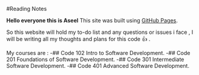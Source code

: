 #Reading Notes

**Hello everyone this is Aseel**
This site was built using [GitHub Pages](https://pages.github.com/).

So this website will hold my to-do list and any questions or issues i face , I will be writing all my thoughts and plans for this code :+1: .

My courses are :
-## Code 102 Intro to Software Development.
-## Code 201 Foundations of Software Development.
-## Code 301 Intermediate Software Development.
-## Code 401 Advanced Software Development.
